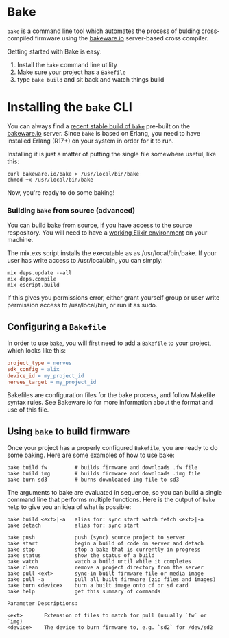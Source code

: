 Bake
====

`bake` is a command line tool which automates the process of bulding cross-compiled firmware using the [bakeware.io](http://bakeware.io) server-based cross compiler.

Getting started with Bake is easy:

1. Install the `bake` command line utility
2. Make sure your project has a `Bakefile`
3. type `bake build` and sit back and watch things build

# Installing the `bake` CLI

You can always find a [recent stable build of `bake`](http://bakeware.io/bake) pre-built on the [bakeware.io](http://bakeware.io) server.   Since `bake` is based on Erlang, you need to have installed Erlang (R17+) on your system in order for it to run.       

Installing it is just a matter of putting the single file somewhere useful, like this:

    curl bakeware.io/bake > /usr/local/bin/bake
    chmod +x /usr/local/bin/bake
    
Now, you're ready to do some baking!

### Building `bake` from source (advanced)

You can build bake from source, if you have access to the source respository.  You will need to have a [working Elixir environment](http://elixir-lang.org/install.html) on your machine.

The mix.exs script installs the executable as as /usr/local/bin/bake.   If your user has write access to /usr/local/bin, you can simply:

    mix deps.update --all
    mix deps.compile
    mix escript.build

If this gives you permissions error, either grant yourself group or user write permission access to /usr/local/bin, or run it as sudo.

## Configuring a `Bakefile`

In order to use `bake`, you will first need to add a `Bakefile` to your project, which looks like this:

```Makefile
project_type = nerves
sdk_config = alix
device_id = my_project_id
nerves_target = my_project_id
```

Bakefiles are configuration files for the bake process, and follow Makefile syntax rules.   See Bakeware.io for more information about the format and use of this file.

## Using `bake` to build firmware

Once your project has a properly configured `Bakefile`, you are ready to do some baking.   Here are some examples of how to use bake:

    bake build fw         # builds firmware and downloads .fw file
    bake build img        # builds firmware and downloads .img file
    bake burn sd3         # burns downloaded img file to sd3

The arguments to bake are evaluated in sequence, so you can build a single command line that performs multiple functions.  Here is the output of `bake help` to give you an idea of what is possible:
    
    bake build <ext>|-a   alias for: sync start watch fetch <ext>|-a
    bake detach           alias for: sync start
    
    bake push             push (sync) source project to server
    bake start            begin a build of code on server and detach
    bake stop             stop a bake that is currently in progress
    bake status           show the status of a build
    bake watch            watch a build until while it completes
    bake clean            remove a project directory from the server
    bake pull <ext>       sync-in built firmware file or media image
    bake pull -a          pull all built firmware (zip files and images)
    bake burn <device>    burn a built image onto cf or sd card
    bake help             get this summary of commands

    Parameter Descriptions:
    
    <ext>       Extension of files to match for pull (usually `fw` or `img)
    <device>    The device to burn firmware to, e.g. `sd2` for /dev/sd2
